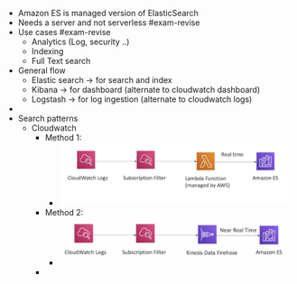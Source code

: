 - Amazon ES is managed version of ElasticSearch
- Needs a server and not serverless #exam-revise
- Use cases #exam-revise
	- Analytics (Log, security ..)
	- Indexing
	- Full Text search
- General flow
	- Elastic search -> for search and index
	- Kibana -> for dashboard (alternate to cloudwatch dashboard)
	- Logstash -> for log ingestion (alternate to cloudwatch logs)
-
- Search patterns
	- Cloudwatch
		- Method 1:
			- ![image.png](../assets/image_1650655131518_0.png)
		- Method 2:
			- ![image.png](../assets/image_1650655152339_0.png)
		-